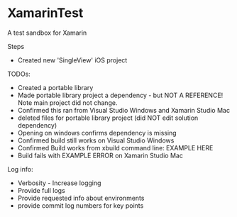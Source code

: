 # XamarinTest
A test sandbox for Xamarin

Steps
* Created new 'SingleView' iOS project

TODOs:
* Created a portable library
* Made portable library project a dependency - but NOT A REFERENCE! Note main project did not change.
* Confirmed this ran from Visual Studio Windows and Xamarin Studio Mac
* deleted files for portable library project (did NOT edit solution dependency)
* Opening on windows confirms dependency is missing
* Confirmed build still works on Visual Studio Windows
* Confirmed Build works from xbuild command line:
    EXAMPLE HERE
* Build fails with EXAMPLE ERROR on Xamarin Studio Mac

Log info:
* Verbosity - Increase logging
* Provide full logs
* Provide requested info about environments
* provide commit log numbers for key points